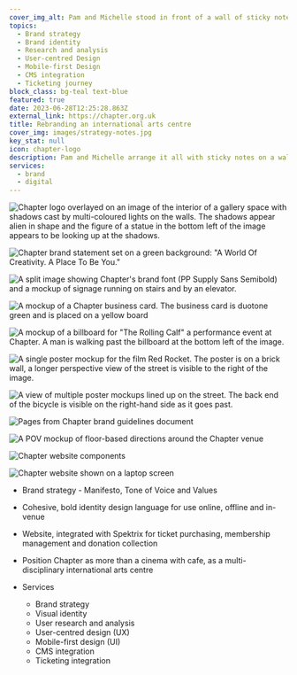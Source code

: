 ```yaml
---
cover_img_alt: Pam and Michelle stood in front of a wall of sticky notes
topics:
  - Brand strategy
  - Brand identity
  - Research and analysis
  - User-centred Design
  - Mobile-first Design
  - CMS integration
  - Ticketing journey
block_class: bg-teal text-blue
featured: true
date: 2023-06-28T12:25:28.863Z
external_link: https://chapter.org.uk
title: Rebranding an international arts centre
cover_img: images/strategy-notes.jpg
key_stat: null
icon: chapter-logo
description: Pam and Michelle arrange it all with sticky notes on a wall.
services:
  - brand
  - digital
---
```

![Chapter logo overlayed on an image of the interior of a gallery space with shadows cast by multi-coloured lights on the walls. The shadows appear alien in shape and the figure of a statue in the bottom left of the image appears to be looking up at the shadows.](../images/work-chapter-header.jpg)

![Chapter brand statement set on a green background: "A World Of Creativity. A Place To Be You."](../images/work-chapter-positioning.jpg)

![A split image showing Chapter's brand font (PP Supply Sans Semibold) and a mockup of signage running on stairs and by an elevator.](../images/work-chapter-typography.png)

![A mockup of a Chapter business card. The business card is duotone green and is placed on a yellow board](../images/work-chapter-business-card.jpg)

![A mockup of a billboard for "The Rolling Calf" a performance event at Chapter. A man is walking past the billboard at the bottom left of the image.](../images/work-chapter-billboard.jpg)

![A single poster mockup for the film Red Rocket. The poster is on a brick wall, a longer perspective view of the street is visible to the right of the image.](../images/work-chapter-poster.jpg)

![A view of multiple poster mockups lined up on the street. The back end of the bicycle is visible on the right-hand side as it goes past.](../images/work-chapter-poster-wall-2.jpg)

![Pages from Chapter brand guidelines document](../images/work-chapter-guidelines.jpg)

![A POV mockup of floor-based directions around the Chapter venue](../images/work-chapter-floor-signage.jpg)

![Chapter website components](../images/work-chapter-components.jpg)

![Chapter website shown on a laptop screen](../images/work-chapter-laptop.jpg)

* Brand strategy - Manifesto, Tone of Voice and Values
* Cohesive, bold identity design language for use online, offline and in-venue
* Website, integrated with Spektrix for ticket purchasing, membership management and donation collection
* Position Chapter as more than a cinema with cafe, as a multi-disciplinary international arts centre
* Services

  * Brand strategy
  * Visual identity
  * User research and analysis
  * User-centred design (UX)
  * Mobile-first design (UI)
  * CMS integration
  * Ticketing integration